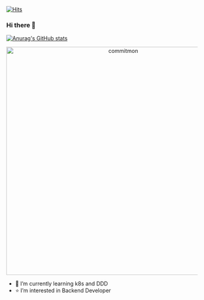 [![Hits](https://hits.seeyoufarm.com/api/count/incr/badge.svg?url=https%3A%2F%2Fgithub.com%2Fdoongjun%2Fhit-counter&count_bg=%23B4DEF5&title_bg=%235979AF&icon=&icon_color=%23E7E7E7&title=hits&edge_flat=false)](https://hits.seeyoufarm.com)

### Hi there 👋

[![Anurag's GitHub stats](https://github-readme-stats.vercel.app/api?username=doongjun)](https://github.com/anuraghazra/github-readme-stats)

<div align="center">
  <a href="https://github.com/doongjun/commitmon">
    <img alt="commitmon" src="https://commitmon.me/adventure?username=doongjun" width="600px" />
  </a>
</div>

- 🌱 I’m currently learning k8s and DDD
- ⭐ I’m interested in Backend Developer
